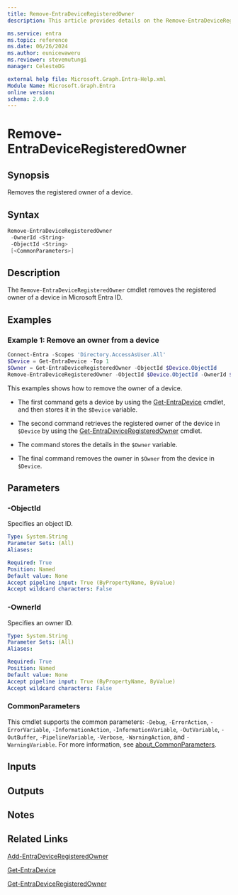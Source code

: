 ```yaml
---
title: Remove-EntraDeviceRegisteredOwner
description: This article provides details on the Remove-EntraDeviceRegisteredOwner command.

ms.service: entra
ms.topic: reference
ms.date: 06/26/2024
ms.author: eunicewaweru
ms.reviewer: stevemutungi
manager: CelesteDG

external help file: Microsoft.Graph.Entra-Help.xml
Module Name: Microsoft.Graph.Entra
online version:
schema: 2.0.0
---
```


# Remove-EntraDeviceRegisteredOwner

## Synopsis

Removes the registered owner of a device.

## Syntax

```powershell
Remove-EntraDeviceRegisteredOwner 
 -OwnerId <String> 
 -ObjectId <String> 
 [<CommonParameters>]
```

## Description

The `Remove-EntraDeviceRegisteredOwner` cmdlet removes the registered owner of a device in Microsoft Entra ID.

## Examples

### Example 1: Remove an owner from a device

```powershell
Connect-Entra -Scopes 'Directory.AccessAsUser.All'
$Device = Get-EntraDevice -Top 1
$Owner = Get-EntraDeviceRegisteredOwner -ObjectId $Device.ObjectId
Remove-EntraDeviceRegisteredOwner -ObjectId $Device.ObjectId -OwnerId $Owner.ObjectId
```

This examples shows how to remove the owner of a device.

- The first command gets a device by using the [Get-EntraDevice](./Get-EntraDevice.md) cmdlet, and then stores it in the `$Device` variable.  

- The second command retrieves the registered owner of the device in `$Device` by using the [Get-EntraDeviceRegisteredOwner](./Get-EntraDeviceRegisteredOwner.md) cmdlet.  

- The command stores the details in the `$Owner` variable.  

- The final command removes the owner in `$Owner` from the device in `$Device`.

## Parameters

### -ObjectId

Specifies an object ID.

```yaml
Type: System.String
Parameter Sets: (All)
Aliases:

Required: True
Position: Named
Default value: None
Accept pipeline input: True (ByPropertyName, ByValue)
Accept wildcard characters: False
```

### -OwnerId

Specifies an owner ID.

```yaml
Type: System.String
Parameter Sets: (All)
Aliases:

Required: True
Position: Named
Default value: None
Accept pipeline input: True (ByPropertyName, ByValue)
Accept wildcard characters: False
```

### CommonParameters

This cmdlet supports the common parameters: `-Debug`, `-ErrorAction`, `-ErrorVariable`, `-InformationAction`, `-InformationVariable`, `-OutVariable`, `-OutBuffer`, `-PipelineVariable`, `-Verbose`, `-WarningAction`, and `-WarningVariable`. For more information, see [about_CommonParameters](https://go.microsoft.com/fwlink/?LinkID=113216).

## Inputs

## Outputs

## Notes

## Related Links

[Add-EntraDeviceRegisteredOwner](Add-EntraDeviceRegisteredOwner.md)

[Get-EntraDevice](Get-EntraDevice.md)

[Get-EntraDeviceRegisteredOwner](Get-EntraDeviceRegisteredOwner.md)
